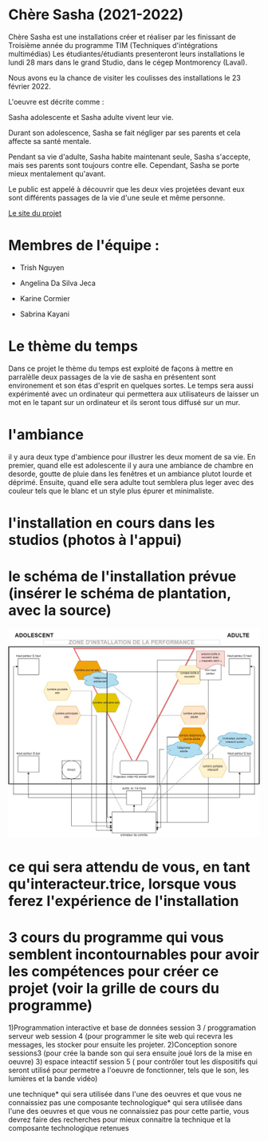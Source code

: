 # Chère Sasha (2021-2022)

Chère Sasha est une installations créer et réaliser par les finissant de Troisième année du programme TIM (Techniques d'intégrations multimédias) Les étudiantes/étudiants presenteront leurs installations le lundi 28 mars dans le grand Studio, dans le cégep Montmorency (Laval).

Nous avons eu la chance de visiter les coulisses des installations le 23 février 2022.

L'oeuvre est décrite comme :

Sasha adolescente et Sasha adulte vivent leur vie. 

Durant son adolescence, Sasha se fait négliger par ses parents et cela affecte sa santé mentale. 

Pendant sa vie d'adulte, Sasha habite maintenant seule, Sasha s'accepte, mais ses parents sont toujours contre elle. Cependant, Sasha se porte mieux mentalement qu'avant. 

Le public est appelé à découvrir que les deux vies projetées devant eux sont différents passages de la vie d'une seule et même personne.

 [Le site du projet](https://tim-montmorency.com/2022/projets/Chere-Sasha/docs/web/index.html)


# Membres de l'équipe : 

* Trish Nguyen 

* Angelina Da Silva Jeca 

* Karine Cormier 

* Sabrina Kayani 

# Le thème du temps
  Dans ce projet le thème du temps est exploité de façons à mettre en parralèlle deux passages de la vie de sasha en présentent sont environement et son étas d'esprit en quelques sortes. Le temps sera aussi expérimenté avec un ordinateur qui permettera aux utilisateurs de laisser un mot en le tapant sur un ordinateur et ils seront tous diffusé sur un mur.


# l'ambiance
  il y aura deux type d'ambience pour illustrer les deux moment de sa vie. En premier, quand elle est adolescente il y aura une ambiance de chambre en desorde, goutte de pluie dans les fenêtres et un ambiance plutot lourde et déprimé. Ensuite, quand elle sera adulte tout semblera plus leger avec des couleur tels que le blanc et un style plus épurer et minimaliste.

# l'installation en cours dans les studios (photos à l'appui)


# le schéma de l'installation prévue (insérer le schéma de plantation, avec la source)
![croquis plantation](croquis/plantation_chere_sasha.jpg)

# ce qui sera attendu de vous, en tant qu'interacteur.trice, lorsque vous ferez l'expérience de l'installation


# 3 cours du programme qui vous semblent incontournables pour avoir les compétences pour créer ce projet (voir la grille de cours du programme)
1)Programmation interactive et base de données session 3 / proggramation serveur web session 4 (pour programmer le site web qui recevra les messages, les stocker pour ensuite les projeter.
2)Conception sonore sessions3 (pour crée la bande son qui sera ensuite joué lors de la mise en oeuvre)
3) espace inteactif session 5 ( pour contrôler tout les dispositifs qui seront utilisé pour permetre a l'oeuvre de fonctionner, tels que le son, les lumières et la bande vidéo)

une technique* qui sera utilisée dans l'une des oeuvres et que vous ne connaissiez pas
une composante technologique* qui sera utilisée dans l'une des oeuvres et que vous ne connaissiez pas pour cette partie, vous devrez faire des recherches pour mieux connaitre la technique et la composante technologique retenues

